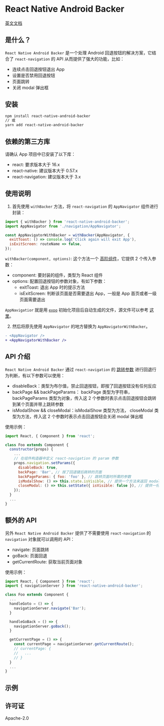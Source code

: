 # React Native Android Backer

[英文文档](./README.md)

## 是什么？

`React Native Android Backer` 是一个处理 Android 回退按钮的解决方案，它结合了 `react-navigation` 的 API 从而提供了强大的功能，比如：

* 连续点击回退按钮退出 App
* 设置是否禁用回退按钮
* 页面跳转
* 关闭 modal 弹出框

## 安装

```sh
npm install react-native-android-backer
// 或
yarn add react-native-android-backer
```

## 依赖的第三方库

请确认 App 项目中已安装了以下库：

* react: 要求版本大于 16.x
* react-native: 建议版本大于 0.57.x
* react-navigation: 建议版本大于 3.x

## 使用说明

1. 首先使用 `withBacker` 方法，将 `react-navigation` 的 `AppNavigator` 组件进行封装：

```js
import { withBacker } from 'react-native-android-backer';
import AppNavigator from './navigation/AppNavigator';

const AppNavigatorWithBacker = withBacker(AppNavigator, {
  exitToast: () => console.log('Click again will exit App'),
  isExitScreen: routeName => false,
});
```

`withBacker(component, options)`: 这个方法一个 [高阶组件](https://reactjs.org/docs/higher-order-components.html)，它提供 2 个传入参数：

* component: 要封装的组件，类型为 React 组件
* options: 配置回退按钮的参数对象，有如下参数：
  * exitToast: 退出 App 时的提示方法
  * isExitScreen: 判断该页面是否需要退出 App，一般是 App 首页或者一级页面需要退出

`AppNavigatior` 就是用 [`expo`](https://expo.io/) 初始化项目后自动生成的文件，源文件可以参考 [这里](./example/src/navigation/AppNavigator.js)。

2. 然后将原先使用 `AppNavigator` 的地方替换为 `AppNavigatorWithBacker`。

```diff
- <AppNavigator />
+ <AppNavigatorWithBacker />
```

## API 介绍

`React Native Android Backer` 通过 `react-navigation` 的 [跳转参数](https://reactnavigation.org/docs/en/params.html) 进行回退行为判断，有以下参数可以使用：

* disableBack：类型为布尔值，禁止回退按钮，即按了回退按钮没有任何反应
* backPage && backPageParams： backPage 类型为字符串，backPageParams 类型为对象，传入这 2 个参数时表示点击回退按钮会跳转到某个页面并带上跳转参数
* isModalShow && closeModal：isModalShow 类型为方法， closeModal 类型为方法，传入这 2 个参数时表示点击回退按钮会关闭 modal 弹出框

使用示例：

```js
import React, { Component } from 'react';

class Foo extends Component {
  constructor(props) {
    ...
    // 在组件构造器中定义 react-navigation 的 param 参数
    props.navigation.setParams({
      disableBack: true,
      backPage: 'Bar', // 按了回退键后跳转的页面
      backPageParams: { foo: 'foo' }, // 跳转页面时所需的参数
      isModalShow: () => this.state.isVisible, // 提供一个方法来返回 modal 是否打开的 state
      closeModal: () => this.setState({ isVisible: false }), // 提供一份方法来关闭 modal
    });
  }
  ...
}
```

## 额外的 API

另外 `React Native Android Backer` 提供了不需要使用 `react-navigation` 的 `navigation` 对象就可以调用的 API：

* navigate: 页面跳转
* goBack: 页面回退
* getCurrentRoute: 获取当前页面对象

使用示例：

```js
import React, { Component } from 'react';
import { navigationServer } from 'react-native-android-backer';

class Foo extends Component {
  ...
  handleGoto = () => {
    navigationServer.navigate('Bar');
  }

  handleGoBack = () => {
    navigationServer.goBack();
  }

  getCurrentPage = () => {
    const currentPage = navigationServer.getCurrentRoute();
    // currentPage: {
    //   ...
    // }
  }
  ...
}
```

## 示例

## 许可证

Apache-2.0


